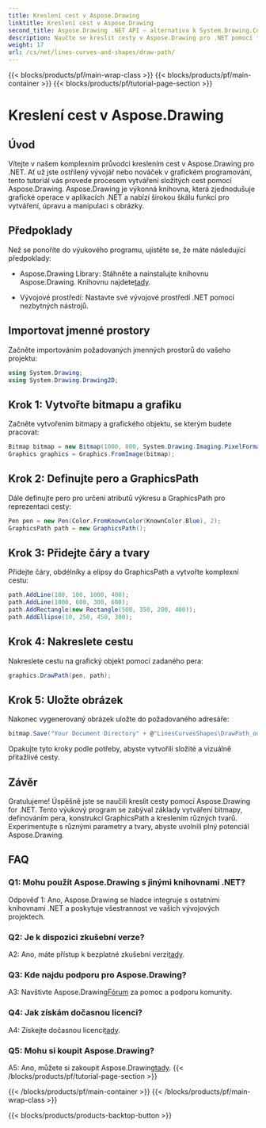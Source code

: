 ```yaml
---
title: Kreslení cest v Aspose.Drawing
linktitle: Kreslení cest v Aspose.Drawing
second_title: Aspose.Drawing .NET API – alternativa k System.Drawing.Common
description: Naučte se kreslit cesty v Aspose.Drawing pro .NET pomocí tohoto podrobného průvodce. Vytvářejte úžasnou grafiku bez námahy.
weight: 17
url: /cs/net/lines-curves-and-shapes/draw-path/
---
```


{{< blocks/products/pf/main-wrap-class >}}
{{< blocks/products/pf/main-container >}}
{{< blocks/products/pf/tutorial-page-section >}}

# Kreslení cest v Aspose.Drawing

## Úvod

Vítejte v našem komplexním průvodci kreslením cest v Aspose.Drawing pro .NET. Ať už jste ostřílený vývojář nebo nováček v grafickém programování, tento tutoriál vás provede procesem vytváření složitých cest pomocí Aspose.Drawing. Aspose.Drawing je výkonná knihovna, která zjednodušuje grafické operace v aplikacích .NET a nabízí širokou škálu funkcí pro vytváření, úpravu a manipulaci s obrázky.

## Předpoklady

Než se ponoříte do výukového programu, ujistěte se, že máte následující předpoklady:

-  Aspose.Drawing Library: Stáhněte a nainstalujte knihovnu Aspose.Drawing. Knihovnu najdete[tady](https://releases.aspose.com/drawing/net/).

- Vývojové prostředí: Nastavte své vývojové prostředí .NET pomocí nezbytných nástrojů.

## Importovat jmenné prostory

Začněte importováním požadovaných jmenných prostorů do vašeho projektu:

```csharp
using System.Drawing;
using System.Drawing.Drawing2D;
```

## Krok 1: Vytvořte bitmapu a grafiku

Začněte vytvořením bitmapy a grafického objektu, se kterým budete pracovat:

```csharp
Bitmap bitmap = new Bitmap(1000, 800, System.Drawing.Imaging.PixelFormat.Format32bppPArgb);
Graphics graphics = Graphics.FromImage(bitmap);
```

## Krok 2: Definujte pero a GraphicsPath

Dále definujte pero pro určení atributů výkresu a GraphicsPath pro reprezentaci cesty:

```csharp
Pen pen = new Pen(Color.FromKnownColor(KnownColor.Blue), 2);
GraphicsPath path = new GraphicsPath();
```

## Krok 3: Přidejte čáry a tvary

Přidejte čáry, obdélníky a elipsy do GraphicsPath a vytvořte komplexní cestu:

```csharp
path.AddLine(100, 100, 1000, 400);
path.AddLine(1000, 600, 300, 600);
path.AddRectangle(new Rectangle(500, 350, 200, 400));
path.AddEllipse(10, 250, 450, 300);
```

## Krok 4: Nakreslete cestu

Nakreslete cestu na grafický objekt pomocí zadaného pera:

```csharp
graphics.DrawPath(pen, path);
```

## Krok 5: Uložte obrázek

Nakonec vygenerovaný obrázek uložte do požadovaného adresáře:

```csharp
bitmap.Save("Your Document Directory" + @"LinesCurvesShapes\DrawPath_out.png");
```

Opakujte tyto kroky podle potřeby, abyste vytvořili složité a vizuálně přitažlivé cesty.

## Závěr

Gratulujeme! Úspěšně jste se naučili kreslit cesty pomocí Aspose.Drawing for .NET. Tento výukový program se zabýval základy vytváření bitmapy, definováním pera, konstrukcí GraphicsPath a kreslením různých tvarů. Experimentujte s různými parametry a tvary, abyste uvolnili plný potenciál Aspose.Drawing.

## FAQ

### Q1: Mohu použít Aspose.Drawing s jinými knihovnami .NET?

Odpověď 1: Ano, Aspose.Drawing se hladce integruje s ostatními knihovnami .NET a poskytuje všestrannost ve vašich vývojových projektech.

### Q2: Je k dispozici zkušební verze?

 A2: Ano, máte přístup k bezplatné zkušební verzi[tady](https://releases.aspose.com/).

### Q3: Kde najdu podporu pro Aspose.Drawing?

 A3: Navštivte Aspose.Drawing[Fórum](https://forum.aspose.com/c/diagram/17) za pomoc a podporu komunity.

### Q4: Jak získám dočasnou licenci?

 A4: Získejte dočasnou licenci[tady](https://purchase.aspose.com/temporary-license/).

### Q5: Mohu si koupit Aspose.Drawing?

 A5: Ano, můžete si zakoupit Aspose.Drawing[tady](https://purchase.aspose.com/buy).
{{< /blocks/products/pf/tutorial-page-section >}}

{{< /blocks/products/pf/main-container >}}
{{< /blocks/products/pf/main-wrap-class >}}

{{< blocks/products/products-backtop-button >}}
